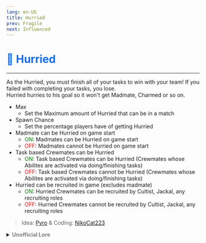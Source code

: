 ```yaml
---
lang: en-US
title: Hurried
prev: Fragile
next: Influenced
---
```


# <font color=#136cf0>👟 <b>Hurried</b></font> <Badge text="Harmful" type="tip" vertical="middle"/>
---

As the Hurried, you must finish all of your tasks to win with your team! If you failed with completing your tasks, you lose.<br>
Hurried hurries to his goal so it won't get Madmate, Charmed or so on.
* Max
  * Set the Maximum amount of Hurried that can be in a match
* Spawn Chance
  * Set the percentage players have of getting Hurried
* Madmate can be Hurried on game start
  * <font color=green>ON</font>: Madmates can be Hurried on game start
  * <font color=red>OFF</font>: Madmates cannot be Hurried on game start
* Task based Crewmates can be Hurried
  * <font color=green>ON</font>: Task based Crewmates can be Hurried (Crewmates whose Abilites are activated via doing/finishing tasks)
  * <font color=red>OFF</font>: Task based Crewmates cannot be Hurried (Crewmates whose Abilites are activated via doing/finishing tasks)
* Hurried can be recruited in game (excludes madmate)
  * <font color=green>ON</font>: Hurried Crewmates can be recruited by Cultist, Jackal, any recruiting roles
  * <font color=red>OFF</font>: Hurried Crewmates cannot be recruited by Cultist, Jackal, any recruiting roles

> Idea: [Pyro](#) & Coding: [NikoCat223](https://github.com/NikoCat233)

<details>
<summary><b><font color=gray>Unofficial Lore</font></b></summary>

Placeholder: This role is a ROLE OH EM GOSH
> Submitted by: Member
</details>